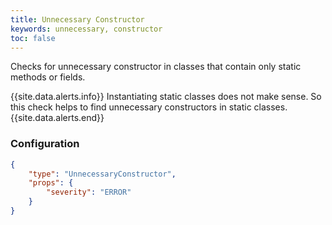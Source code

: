 ```yaml
---
title: Unnecessary Constructor
keywords: unnecessary, constructor
toc: false
---
```


Checks for unnecessary constructor in classes that contain only static methods or fields.

{{site.data.alerts.info}} Instantiating static classes does not make sense.
So this check helps to find unnecessary constructors in static classes. {{site.data.alerts.end}}

### Configuration

```json
{
    "type": "UnnecessaryConstructor",
    "props": {
        "severity": "ERROR"
    }
}
```